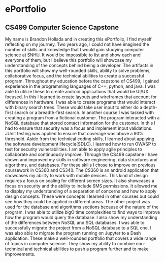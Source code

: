 # ePortfolio
## CS499 Computer Science Capstone
My name is Brandon Hollada and in creating this ePortfolio, I find myself reflecting on my journey. Two years ago, I could not have imagined the number of skills and knowledge that I would gain studying computer science at SNHU. It would be impossible to list and show each and everyone of them, but I believe this portfolio will showcase my understanding of the concepts behind being a developer. The artifacts in this portfolio will show my well-rounded skills, ability to solve problems, collaborative focus, and the technical abilities to create a successful program. Throughout my education before the capstone of CS499, I gained experience in the programming languages of C++, python, and java. I was able to utilize these to create android applications that would be UI/UX focused. In this I learned to create layouts and wireframes that account for differences in hardware. I was able to create programs that would interact with binary search trees. These would take user input to either do a depth-first search or a breadth-first search. In another course I was tasked with creating a program from a fictional customer. The program interacted with a NoSQL database that stored contact information for the customer. In this I had to ensure that security was a focus and implement input validations. JUnit testing was applied to ensure that coverage was above a 90% threshold. Aside from the technical coding skills, I learned about applying the software development lifecycle(SDLC). I learned how to run OWASP to test for security vulnerabilities. I am able to apply agile principles to collaborate and continuously improve. 
	Through the CS499 capstone I have shown and improved my skills in software engineering, data structures and algorithms, and databases. For these skills I chose to improve on previous coursework in CS360 and CS340. The CS360 is an android application that showcases my ability to work with mobile devices. This kind of design requires a focus on scaling for different screen sizes. It also showcases a focus on security and the ability to include SMS permissions. It allowed me to display my understanding of a separation of concerns and how to apply design concepts. These were concepts I learned in other courses but could see how they could be applied in different areas. The other project was used for the database and algorithms sections because of the nature of the program. I was able to utilize bigO time complexities to find ways to improve how the program would query the database. I also show my understanding of the differences between NoSQL and SQL databases. I was able to successfully migrate the project from a NoSQL database to a SQL one. I was also able to migrate the program running on Jupyter to a Dash application. These make a well-rounded portfolio that covers a wide range of topics in computer science. They show my ability to combine non-technical and technical abilities to push a program further and to make improvements. 
